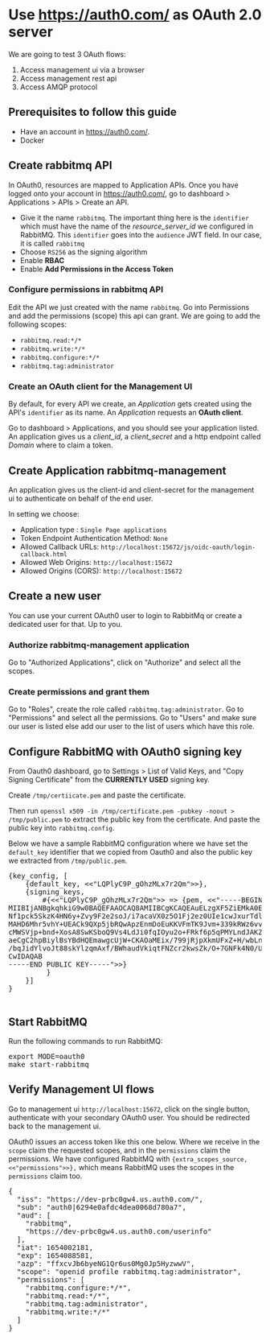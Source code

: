 # Use https://auth0.com/ as OAuth 2.0 server

We are going to test 3 OAuth flows:
1. Access management ui via a browser
2. Access management rest api
3. Access AMQP protocol

## Prerequisites to follow this guide

* Have an account in https://auth0.com/.
* Docker

## Create rabbitmq API

In OAuth0, resources are mapped to Application APIs. Once you have logged onto your account in https://auth0.com/, go to dashboard > Applications > APIs > Create an API.

* Give it the name `rabbitmq`. The important thing here is the `identifier` which must have the name of the *resource_server_id* we configured in RabbitMQ. This `identifier` goes into the `audience` JWT field. In our case, it is called `rabbitmq`
* Choose `RS256` as the signing algorithm
* Enable **RBAC**
* Enable **Add Permissions in the Access Token**

### Configure permissions in rabbitmq API

Edit the API we just created with the name `rabbitmq`. Go into Permissions and add the permissions (scope) this api can grant.
We are going to add the following scopes:
* `rabbitmq.read:*/*`
* `rabbitmq.write:*/*`
* `rabbitmq.configure:*/*`
* `rabbitmq.tag:administrator`

### Create an OAuth client for the Management UI

By default, for every API we create, an *Application* gets created using the API's `identifier` as its name.
An *Application* requests an **OAuth client**.

Go to dashboard > Applications, and you should see your application listed. An application gives us a *client_id*, a *client_secret* and a http endpoint called *Domain* where to claim a token.

## Create Application rabbitmq-management

An application gives us the client-id and client-secret for the management ui to authenticate on behalf
of the end user.

In setting we choose:
* Application type : `Single Page applications`
* Token Endpoint Authentication Method:  `None`
* Allowed Callback URLs: `http://localhost:15672/js/oidc-oauth/login-callback.html`
* Allowed Web Origins: `http://localhost:15672`
* Allowed Origins (CORS): `http://localhost:15672`


## Create a new user

You can use your current OAuth0 user to login to RabbitMq or create a dedicated user for that. Up to you.

### Authorize rabbitmq-management application

Go to "Authorized Applications", click on "Authorize" and select all the scopes.

### Create permissions and grant them

Go to "Roles", create the role called `rabbitmq.tag:administrator`. Go to "Permissions" and
select all the permissions. Go to "Users" and make sure our user is listed else add our user to the
list of users which have this role.


## Configure RabbitMQ with OAuth0 signing key

From Oauth0 dashboard, go to Settings > List of Valid Keys, and "Copy Signing Certificate" from the **CURRENTLY USED** signing key.

Create `/tmp/certiicate.pem` and paste the certificate.

Then run `openssl x509 -in /tmp/certificate.pem -pubkey -noout > /tmp/public.pem` to extract the public key from the certificate. And paste the public key into `rabbitmq.config`.

Below we have a sample RabbitMQ configuration where we have set the `default_key` identifier that we copied from
Oauth0 and also the public key we extracted from `/tmp/public.pem`.

<pre class="lang-erlang">
{key_config, [
	{default_key, &lt;&lt;"LQPlyC9P_gOhzMLx7r2Qm"&gt;&gt;},
	{signing_keys,
		#{&lt;&lt;"LQPlyC9P_gOhzMLx7r2Qm">> => {pem, &lt;&lt;"-----BEGIN PUBLIC KEY-----
MIIBIjANBgkqhkiG9w0BAQEFAAOCAQ8AMIIBCgKCAQEAuELzgXF5ZiEMkA0EnRii
Nf1pck5SkzK4HN6y+Zvy9F2e2soJ/i7acaVX0z5O1Fj2ez0UIe1cwJxurTdlFHQD
MAHD6Mhr5vhY+UEACk9QXp5jbRQwApzEnmDoEuKKVFmTK9Jvm+339kRWz6vv/CqB
cMWSVjp+bnd+XosA8SwKSboQ9Vs4LdJi0fqIOyu2o+FRkf6p5qPMYLndJAKZfwSg
aeCgC2hpBiylBsYBdHQEmawgcUjW+CKAOaMEix/799jRjpXkmUFxZ+H/wbLnu880
/bqJidYlvoJt88skYlzqmAxf/BWhaudVkiqtFNZcr2kwsZk/O+7GNFk4N0/UdE4Y
CwIDAQAB
-----END PUBLIC KEY-----"&gt;&gt;}
		 }
	}]
}

</pre>

## Start RabbitMQ

Run the following commands to run RabbitMQ:

<pre class="lang-bash">
export MODE=oauth0
make start-rabbitmq
</pre>

## Verify Management UI flows

Go to management ui `http://localhost:15672`, click on the single button, authenticate
with your secondary OAuth0 user. You should be redirected back to the management ui.

OAuth0 issues an access token like this one below. Where we receive in the `scope` claim
the requested scopes, and in the `permissions` claim the permissions. We have configured
RabbitMQ with `{extra_scopes_source, <<"permissions">>},` which means RabbitMQ uses
the scopes in the `permissions` claim too.

<pre class="lang-javascript">
{
  "iss": "https://dev-prbc0gw4.us.auth0.com/",
  "sub": "auth0|6294e0afdc4dea0068d780a7",
  "aud": [
    "rabbitmq",
    "https://dev-prbc0gw4.us.auth0.com/userinfo"
  ],
  "iat": 1654002181,
  "exp": 1654088581,
  "azp": "ffxcvJb6byeNG1Qr6us0Mg0Jp5HyzwwV",
  "scope": "openid profile rabbitmq.tag:administrator",
  "permissions": [
    "rabbitmq.configure:*/*",
    "rabbitmq.read:*/*",
    "rabbitmq.tag:administrator",
    "rabbitmq.write:*/*"
  ]
}
</pre>
